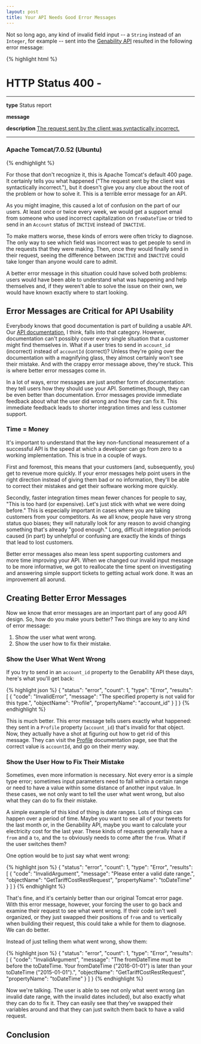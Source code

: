 ```yaml
---
layout: post
title: Your API Needs Good Error Messages
---
```

Not so long ago, any kind of invalid field input -- a `String` instead of an `Integer`, for example -- sent into the [Genability API](http://developer.genability.com/documentation/) resulted in the following error message:

{% highlight html %}
<html>
    <head>
        <title>Apache Tomcat/7.0.52 (Ubuntu) - Error report</title>
    </head>
    <body>
        <h1>HTTP Status 400 - </h1>
        <HR size="1" noshade="noshade">
        <p>
            <b>type</b> Status report
        </p>
        <p>
            <b>message</b>
            <u></u>
        </p>
        <p>
            <b>description</b>
            <u>The request sent by the client was syntactically incorrect.</u>
        </p>
        <HR size="1" noshade="noshade">
        <h3>Apache Tomcat/7.0.52 (Ubuntu)</h3>
    </body>
</html>
{% endhighlight %}

For those that don't recognize it, this is Apache Tomcat's default 400 page. It certainly tells you what happened ("The request sent by the client was syntactically incorrect."), but it doesn't give you any clue about the root of the problem or how to solve it. This is a terrible error message for an API.

As you might imagine, this caused a lot of confusion on the part of our users. At least once or twice every week, we would get a support email from someone who used incorrect capitalization on `fromDateTime` or tried to send in an `Account` status of `INCTIVE` instead of `INACTIVE`.

To make matters worse, these kinds of errors were often tricky to diagnose. The only way to see which field was incorrect was to get people to send in the requests that they were making. Then, once they would finally send in their request, seeing the difference between `INCTIVE` and `INACTIVE` could take longer than anyone would care to admit.

A better error message in this situation could have solved both problems: users would have been able to understand what was happening and help themselves and, if they weren't able to solve the issue on their own, we would have known exactly where to start looking.

## Error Messages are Critical for API Usability
Everybody knows that good documentation is part of building a usable API. Our [API documentation](http://developer.genability.com/documentation/), I think, falls into that category. However, documentation can't possibly cover every single situation that a customer might find themselves in. What if a user tries to send in `account_id` (incorrect) instead of `accountId` (correct)? Unless they're going over the documentation with a magnifying glass, they almost certainly won't see their mistake. And with the crappy error message above, they're stuck. This is where better error messages come in.

In a lot of ways, error messages are just another form of documentation: they tell users how they should use your API. Sometimes,though, they can be even better than documentation. Error messages provide immediate feedback about what the user did wrong and how they can fix it. This immediate feedback leads to shorter integration times and less customer support.

### Time = Money
It's important to understand that the key non-functional measurement of a successful API is the speed at which a developer can go from zero to a working implementation. This is true in a couple of ways.

First and foremost, this means that your customers (and, subsequently, you) get to revenue more quickly. If your error messages help point users in the right direction instead of giving them bad or no information, they'll be able to correct their mistakes and get their software working more quickly.

Secondly, faster integration times mean fewer chances for people to say, "This is too hard (or expensive). Let's just stick with what we were doing before." This is especially important in cases where you are taking customers from your competitors. As we all know, people have very strong status quo biases; they will naturally look for any reason to avoid changing something that's already "good enough." Long, difficult integration periods caused (in part) by unhelpful or confusing are exactly the kinds of things that lead to lost customers.

Better error messages also mean less spent supporting customers and more time improving your API. When we changed our invalid input message to be more informative, we got to reallocate the time spent on investigating and answering simple support tickets to getting actual work done. It was an improvement all aorund.

## Creating Better Error Messages
Now we know that error messages are an important part of any good API design. So, how do you make yours better? Two things are key to any kind of error message:

1. Show the user what went wrong.
2. Show the user how to fix their mistake.

### Show the User What Went Wrong
If you try to send in an `account_id` property to the Genability API these days, here's what you'll get back:

{% highlight json %}
{
  "status": "error",
  "count": 1,
  "type": "Error",
  "results": [
    {
      "code": "InvalidError",
      "message": "The specified property is not valid for this type.",
      "objectName": "Profile",
      "propertyName": "account_id"
    }
  ]
}
{% endhighlight %}

This is much better. This error message tells users exactly what happened: they sent in a `Profile` property (`account_id`) that's invalid for that object. Now, they actually have a shot at figuring out how to get rid of this message. They can visit the [Profile](http://developer.genability.com/documentation/api-reference/account-api/usage-profile/#usage-profile) documentation page, see that the correct value is `accountId`, and go on their merry way.

### Show the User How to Fix Their Mistake
Sometimes, even more information is necessary. Not every error is a simple type error; sometimes input parameters need to fall within a certain range or need to have a value within some distance of another input value. In these cases, we not only want to tell the user what went wrong, but also what they can do to fix their mistake.

A simple example of this kind of thing is date ranges. Lots of things can happen over a period of time. Maybe you want to see all of your tweets for the last month or, in the Genability API, maybe you want to calculate your electricity cost for the last year. These kinds of requests generally have a `from` and a `to`, and the `to` obviously needs to come after the `from`. What if the user switches them?

One option would be to just say what went wrong:

{% highlight json %}
{
  "status": "error",
  "count": 1,
  "type": "Error",
  "results": [
    {
      "code": "InvalidArgument",
      "message": "Please enter a valid date range.",
      "objectName": "GetTariffCostRestRequest",
      "propertyName": "toDateTime"
    }
  ]
}
{% endhighlight %}

That's fine, and it's certainly better than our original Tomcat error page. With this error message, however, your forcing the user to go back and examine their request to see what went wrong. If their code isn't well organized, or they just swapped their positions of `from` and `to` vertically when building their request, this could take a while for them to diagnose. We can do better.

Instead of just telling them what went wrong, show them:

{% highlight json %}
{
  "status": "error",
  "count": 1,
  "type": "Error",
  "results": [
    {
      "code": "InvalidArgument",
      "message": "The fromDateTime must be before the toDateTime. Your fromDateTime (\"2016-01-01\") is later than your toDateTime (\"2015-01-01\").",
      "objectName": "GetTariffCostRestRequest",
      "propertyName": "toDateTime"
    }
  ]
}
{% endhighlight %}

Now we're talking. The user is able to see not only what went wrong (an invalid date range, with the invalid dates included), but also exactly what they can do to fix it. They can easily see that they've swapped their variables around and that they can just switch them back to have a valid request.

## Conclusion
